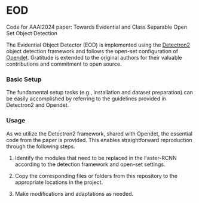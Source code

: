 # EOD

Code for AAAI2024 paper: Towards Evidential and Class Separable Open Set Object Detection


The Evidential Object Detector (EOD) is implemented using the [Detectron2](https://github.com/facebookresearch/detectron2) object detection framework and follows the open-set configuration of [Opendet](https://github.com/csuhan/opendet2). Gratitude is extended to the original authors for their valuable contributions and commitment to open source.

### Basic Setup
The fundamental setup tasks (e.g., installation and dataset preparation) can be easily accomplished by referring to the guidelines provided in Detectron2 and Opendet.

### Usage
As we utilize the Detectron2 framework, shared with Opendet, the essential code from the paper is provided. This enables straightforward reproduction through the following steps.

1. Identify the modules that need to be replaced in the Faster-RCNN according to the detection framework and open-set settings.

2. Copy the corresponding files or folders from this repository to the appropriate locations in the project.

3. Make modifications and adaptations as needed.


